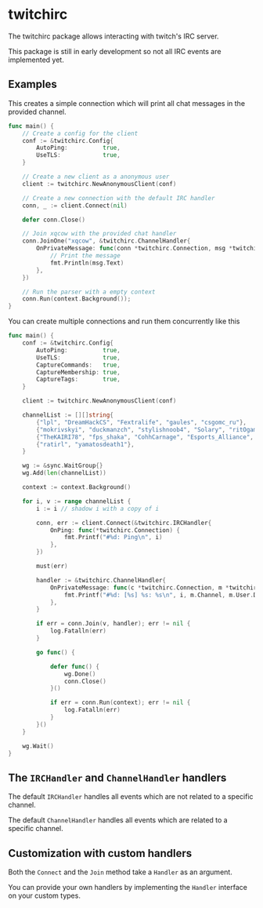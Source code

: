 # twitchirc

The twitchirc package allows interacting with twitch's IRC server.

This package is still in early development so not all IRC events are implemented yet.

## Examples

This creates a simple connection which will print all chat messages in the provided channel.

```go
func main() {
    // Create a config for the client
    conf := &twitchirc.Config{
        AutoPing:          true,
        UseTLS:            true,
    }

    // Create a new client as a anonymous user
    client := twitchirc.NewAnonymousClient(conf)

    // Create a new connection with the default IRC handler
    conn, _ := client.Connect(nil)

    defer conn.Close()

    // Join xqcow with the provided chat handler
    conn.JoinOne("xqcow", &twitchirc.ChannelHandler{
        OnPrivateMessage: func(conn *twitchirc.Connection, msg *twitchirc.PrivateMessage) {
            // Print the message
            fmt.Println(msg.Text)
        },
    })

    // Run the parser with a empty context
    conn.Run(context.Background());
}
```

You can create multiple connections and run them concurrently like this

```go
func main() {
    conf := &twitchirc.Config{
        AutoPing:          true,
        UseTLS:            true,
        CaptureCommands:   true,
        CaptureMembership: true,
        CaptureTags:       true,
    }

    client := twitchirc.NewAnonymousClient(conf)

    channelList := [][]string{
        {"lpl", "DreamHackCS", "Fextralife", "gaules", "csgomc_ru"},
        {"mokrivskyi", "duckmanzch", "stylishnoob4", "Solary", "ritOgaming"},
        {"TheKAIRI78", "fps_shaka", "CohhCarnage", "Esports_Alliance", "x2Twins"},
        {"ratirl", "yamatosdeath1"},
    }

    wg := &sync.WaitGroup{}
    wg.Add(len(channelList))

    context := context.Background()

    for i, v := range channelList {
        i := i // shadow i with a copy of i

        conn, err := client.Connect(&twitchirc.IRCHandler{
            OnPing: func(*twitchirc.Connection) {
                fmt.Printf("#%d: Ping\n", i)
            },
        })

        must(err)

        handler := &twitchirc.ChannelHandler{
            OnPrivateMessage: func(c *twitchirc.Connection, m *twitchirc.PrivateMessage) {
                fmt.Printf("#%d: [%s] %s: %s\n", i, m.Channel, m.User.DisplayName, m.Text)
            },
        }

        if err = conn.Join(v, handler); err != nil {
            log.Fatalln(err)
        }

        go func() {

            defer func() {
                wg.Done()
                conn.Close()
            }()

            if err = conn.Run(context); err != nil {
                log.Fatalln(err)
            }
        }()
    }

    wg.Wait()
}
```

## The `IRCHandler` and `ChannelHandler` handlers

The default `IRCHandler` handles all events which are not related to a specific channel.

The default `ChannelHandler` handles all events which are related to a specific channel.

## Customization with custom handlers

Both the `Connect` and the `Join` method take a `Handler` as an argument.

You can provide your own handlers by implementing the `Handler` interface
on your custom types.
